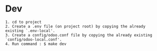 # Dev
    1. cd to project
    2. Create a .env file (on project root) by copying the already existing `.env-local'.
    3. Create a config/odoo.conf file by copying the already existing `config/odoo-local.conf'.
    4. Run command : $ make dev
